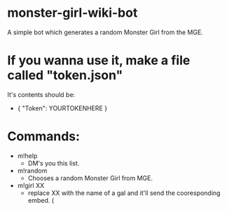 # monster-girl-wiki-bot
A simple bot which generates a random Monster Girl from the MGE.

# If you wanna use it, make a file called "token.json"
It's contents should be:
- {
  "Token": YOURTOKENHERE
  }

# Commands:
- m!help
  - DM's you this list.
- m!random
  - Chooses a random Monster Girl from MGE.
- m!girl XX
  - replace XX with the name of a gal and it'll send the cooresponding embed. (
